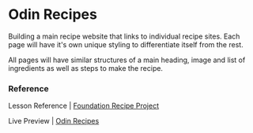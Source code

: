 # Odin Recipes
Building a main recipe website that links to individual recipe sites. Each page will have it's own unique styling to differentiate itself from the rest. 

All pages will have similar structures of a main heading, image and list of ingredients as well as steps to make the recipe.


### Reference
Lesson Reference | [Foundation Recipe Project](https://www.theodinproject.com/lessons/foundations-recipes)

Live Preview | [Odin Recipes](https://ibrahimabah.github.io/odin-recipes/)